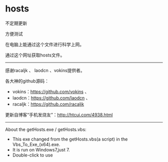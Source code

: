 # hosts
不定期更新

方便测试

在电脑上能通过这个文件进行科学上网。

通过这个网址获取hosts文件。
***
感谢racaljk 、 laodcn 、vokins提供者。

各大神的github源码：
 - vokins：https://github.com/vokins 、
 - laodcn：https://github.com/laodcn 、
 - racaljk：https://github.com/racaljk 
            
更新自博客“手机发烧友”：http://htcui.com/4938.html            
***
About the getHosts.exe / getHosts.vbs:
 - This exe changed from the getHosts.vbs(a script) in the Vbs_To_Exe_(x64).exe.
 - It is run on Windows7,just 7.
 - Double-click to use

                   
                  
